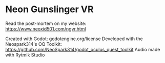 # Neon Gunslinger VR


Read the post-mortem on my website: https://www.neoxid501.com/ngvr.html



Created with Godot: godotengine.org/license 
Developed with the Neospark314's OQ Toolkit: https://github.com/NeoSpark314/godot_oculus_quest_toolkit
Audio made with Rytmik Studio
